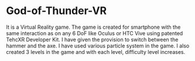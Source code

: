 # God-of-Thunder-VR
It is a Virtual Reality game. The game is created for smartphone with the same interaction as on any 6 DoF like Oculus or HTC Vive using patented TehcXR Developer Kit. I have given the provision to switch between the hammer and the axe. I have used various particle system in the game. I also created 3 levels in the game and with each level, difficulty level increases.
